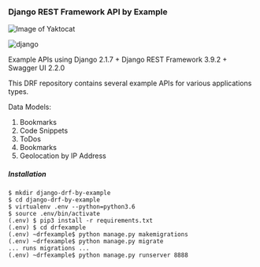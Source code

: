 ### Django REST Framework API by Example

![Image of Yaktocat](https://octodex.github.com/images/yaktocat.png)

![django](https://www.pythonanywhere.com/user/craigderington/files/home/craigderington/newblog2/static/images/drfexample-location-list.png?raw=true "Django REST Framework by Example")

Example APIs using Django 2.1.7 + Django REST Framework 3.9.2 + Swagger UI 2.2.0

This DRF repository contains several example APIs for various applications types.

Data Models:

1.  Bookmarks
2.  Code Snippets
3.  ToDos
4.  Bookmarks
5.  Geolocation by IP Address


##### Installation

```
$ mkdir django-drf-by-example
$ cd django-drf-by-example
$ virtualenv .env --python=python3.6
$ source .env/bin/activate
(.env) $ pip3 install -r requirements.txt
(.env) $ cd drfexample
(.env) ~drfexample$ python manage.py makemigrations
(.env) ~drfexample$ python manage.py migrate
... runs migrations ...
(.env) ~drfexample$ python manage.py runserver 8888
```








